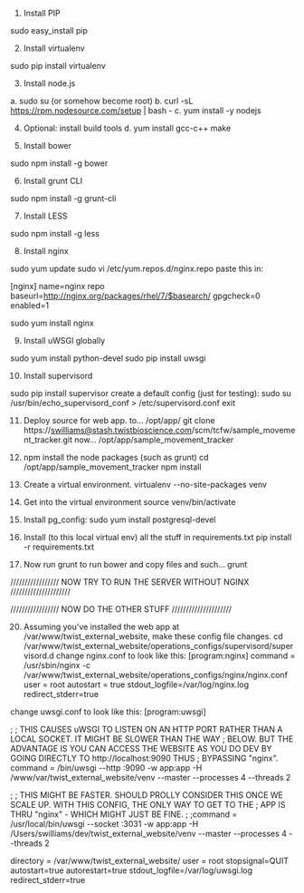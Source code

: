 
1. Install PIP

sudo easy_install pip

2. Install virtualenv

sudo pip install virtualenv

3. Install node.js

a. sudo su (or somehow become root)
b. curl -sL https://rpm.nodesource.com/setup | bash -
c. yum install -y nodejs


4. Optional: install build tools
d. yum install gcc-c++ make


5. Install bower

sudo npm install -g bower

6. Install grunt CLI

sudo npm install -g grunt-cli


7. Install LESS

sudo npm install -g less


8. Install nginx

sudo yum update
sudo vi /etc/yum.repos.d/nginx.repo
paste this in:

[nginx]
name=nginx repo
baseurl=http://nginx.org/packages/rhel/7/$basearch/
gpgcheck=0
enabled=1

sudo yum install nginx



9. Install uWSGI globally

sudo yum install python-devel
sudo pip install uwsgi



10. Install supervisord

sudo pip install supervisor
create a default config (just for testing):
sudo su
/usr/bin/echo_supervisord_conf > /etc/supervisord.conf
exit


11. Deploy source for web app.
to... /opt/app/
git clone https://swilliams@stash.twistbioscience.com/scm/tcfw/sample_movement_tracker.git
now...
/opt/app/sample_movement_tracker


12. npm install the node packages (such as grunt)
cd /opt/app/sample_movement_tracker
npm install


13. Create a virtual environment.
virtualenv --no-site-packages venv


14. Get into the virtual environment
source venv/bin/activate

15. Install pg_config:
sudo yum install postgresql-devel

16. Install (to this local virtual env) all the stuff in requirements.txt
pip install -r requirements.txt

17. Now run grunt to run bower and copy files and such...
grunt


///////////////// NOW TRY TO RUN THE SERVER WITHOUT NGINX /////////////////////


///////////////// NOW DO THE OTHER STUFF /////////////////////



20. Assuming you've installed the web app at /var/www/twist_external_website, make these config file changes.
cd /var/www/twist_external_website/operations_configs/supervisord/supervisord.d
change nginx.conf to look like this:
[program:nginx]
command = /usr/sbin/nginx -c /var/www/twist_external_website/operations_configs/nginx/nginx.conf
user = root
autostart = true
stdout_logfile=/var/log/nginx.log
redirect_stderr=true

change uwsgi.conf to look like this:
[program:uwsgi]

;
; THIS CAUSES uWSGI TO LISTEN ON AN HTTP PORT RATHER THAN A LOCAL SOCKET. IT MIGHT BE SLOWER THAN THE WAY
; BELOW. BUT THE ADVANTAGE IS YOU CAN ACCESS THE WEBSITE AS YOU DO DEV BY GOING DIRECTLY TO http://localhost:9090 THUS
; BYPASSING "nginx".
command = /bin/uwsgi --http :9090 -w app:app -H /www/var/twist_external_website/venv --master --processes 4 --threads 2



;
; THIS MIGHT BE FASTER. SHOULD PROLLY CONSIDER THIS ONCE WE SCALE UP. WITH THIS CONFIG, THE ONLY WAY TO GET TO THE
; APP IS THRU "nginx" - WHICH MIGHT JUST BE FINE.
;
;command = /usr/local/bin/uwsgi --socket :3031 -w app:app -H /Users/swilliams/dev/twist_external_website/venv --master --processes 4 --threads 2


directory = /var/www/twist_external_website/
user = root
stopsignal=QUIT
autostart=true
autorestart=true
stdout_logfile=/var/log/uwsgi.log
redirect_stderr=true










